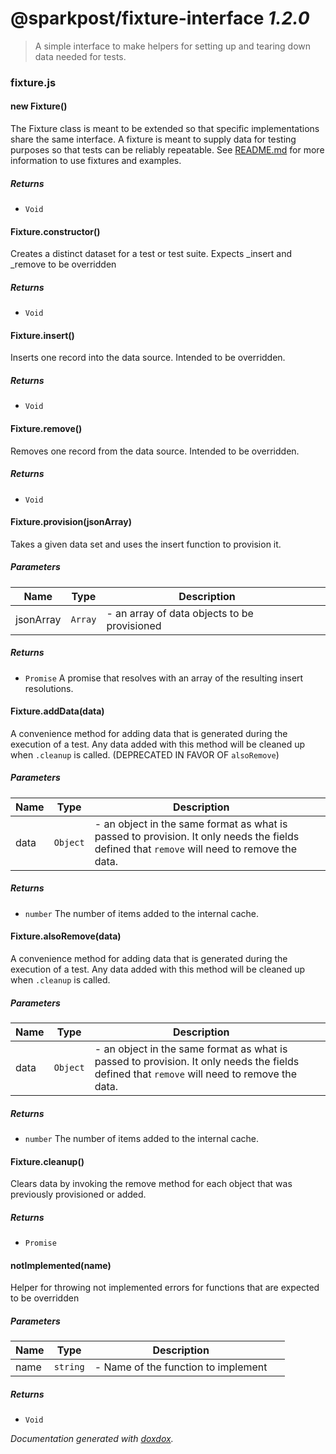 # @sparkpost/fixture-interface *1.2.0*

> A simple interface to make helpers for setting up and tearing down data needed for tests.


### fixture.js


#### new Fixture() 

The Fixture class is meant to be extended so that specific implementations share the same interface.  A
fixture is meant to supply data for testing purposes so that tests can be reliably repeatable.  See
[README.md](/README.md) for more information to use fixtures and examples.






##### Returns


- `Void`



#### Fixture.constructor() 

Creates a distinct dataset for a test or test suite. Expects _insert and _remove to be overridden






##### Returns


- `Void`



#### Fixture.insert() 

Inserts one record into the data source. Intended to be overridden.






##### Returns


- `Void`



#### Fixture.remove() 

Removes one record from the data source. Intended to be overridden.






##### Returns


- `Void`



#### Fixture.provision(jsonArray) 

Takes a given data set and uses the insert function to provision it.




##### Parameters

| Name | Type | Description |  |
| ---- | ---- | ----------- | -------- |
| jsonArray | `Array`  | - an array of data objects to be provisioned | &nbsp; |




##### Returns


- `Promise`  A promise that resolves with an array of the resulting insert resolutions.



#### Fixture.addData(data) 

A convenience method for adding data that is generated during the execution of a test. Any data added with this
method will be cleaned up when `.cleanup` is called. (DEPRECATED IN FAVOR OF `alsoRemove`)




##### Parameters

| Name | Type | Description |  |
| ---- | ---- | ----------- | -------- |
| data | `Object`  | - an object in the same format as what is passed to provision. It only needs the fields defined that `remove` will need to remove the data. | &nbsp; |




##### Returns


- `number`  The number of items added to the internal cache.



#### Fixture.alsoRemove(data) 

A convenience method for adding data that is generated during the execution of a test. Any data added with this
method will be cleaned up when `.cleanup` is called.




##### Parameters

| Name | Type | Description |  |
| ---- | ---- | ----------- | -------- |
| data | `Object`  | - an object in the same format as what is passed to provision. It only needs the fields defined that `remove` will need to remove the data. | &nbsp; |




##### Returns


- `number`  The number of items added to the internal cache.



#### Fixture.cleanup() 

Clears data by invoking the remove method for each object that was previously provisioned or added.






##### Returns


- `Promise`  



#### notImplemented(name) 

Helper for throwing not implemented errors for functions that are expected to be overridden




##### Parameters

| Name | Type | Description |  |
| ---- | ---- | ----------- | -------- |
| name | `string`  | - Name of the function to implement | &nbsp; |




##### Returns


- `Void`




*Documentation generated with [doxdox](https://github.com/neogeek/doxdox).*
